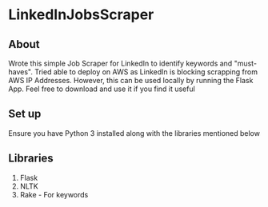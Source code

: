 # LinkedInJobsScraper
 
## About
Wrote this simple Job Scraper for LinkedIn to identify keywords and "must-haves". Tried able to deploy on AWS as LinkedIn is blocking scrapping from AWS IP Addresses. However, this can be used locally by running the Flask App. Feel free to download and use it if you find it useful

## Set up
Ensure you have Python 3 installed along with the libraries mentioned below

## Libraries
1. Flask
2. NLTK
3. Rake - For keywords
